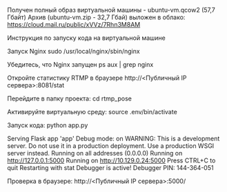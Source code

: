 Получен полный образ виртуальной машины - ubuntu-vm.qcow2 (57,7 Гбайт) Архив (ubuntu-vm.zip - 32,7 Гбай) выложен в облако: https://cloud.mail.ru/public/xVVz/7Rhn3M8AM

Инструкция по запуску кода на виртуальной машине

Запуск Nginx sudo /usr/local/nginx/sbin/nginx

Убедитесь, что Nginx запущен ps aux | grep nginx

Откройте статистику RTMP в браузере http://<Публичный IP сервера>:8081/stat

Перейдите в папку проекта: cd rtmp_pose

Активируйте виртуальную среду: source .env/bin/activate

Запуск кода: python app.py

Serving Flask app 'app'
Debug mode: on WARNING: This is a development server. Do not use it in a production deployment. Use a production WSGI server instead.
Running on all addresses (0.0.0.0)
Running on http://127.0.0.1:5000
Running on http://10.129.0.24:5000 Press CTRL+C to quit
Restarting with stat
Debugger is active!
Debugger PIN: 144-364-051

Проверка в браузере: http://<Публичный IP сервера>:5000/

